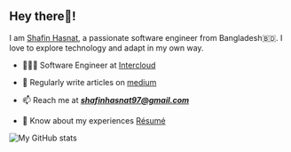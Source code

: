 ## Hey there👋!
I am [Shafin Hasnat](https://shafinhasnat.me), a passionate software engineer from Bangladesh🇧🇩. I love to explore technology and adapt in my own way.

- 🧑🏽‍💻 Software Engineer at [Intercloud](https://brilliant.com.bd/cloud) 

- 📝 Regularly write articles on [medium](https://shafinhasnat97.medium.com)

- 📫 Reach me at ***shafinhasnat97@gmail.com***

- 📄 Know about my experiences [Résumé](https://drive.google.com/file/d/1u0RyJ2ZLXsg4ntWa5aGGe0QopZxlhhg_/view?usp=sharing)


<!-- ![My GitHub stats](https://github-readme-stats.vercel.app/api?username=shafinhasnat&hide=contribs,prs) -->
![My GitHub stats](https://github-readme-stats.vercel.app/api?username=shafinhasnat&show_icons=true&theme=dark)
